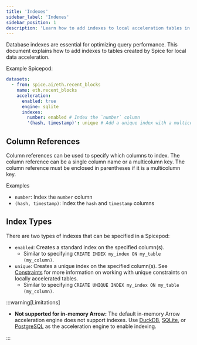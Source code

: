 ```yaml
---
title: 'Indexes'
sidebar_label: 'Indexes'
sidebar_position: 1
description: 'Learn how to add indexes to local acceleration tables in Spice.'
---
```


Database indexes are essential for optimizing query performance. This document explains how to add indexes to tables created by Spice for local data acceleration.

Example Spicepod:

```yaml
datasets:
  - from: spice.ai/eth.recent_blocks
    name: eth.recent_blocks
    acceleration:
      enabled: true
      engine: sqlite
      indexes:
        number: enabled # Index the `number` column
        '(hash, timestamp)': unique # Add a unique index with a multicolumn key comprised of the `hash` and `timestamp` columns
```

## Column References

Column references can be used to specify which columns to index. The column reference can be a single column name or a multicolumn key. The column reference must be enclosed in parentheses if it is a multicolumn key.

Examples

- `number`: Index the `number` column
- `(hash, timestamp)`: Index the `hash` and `timestamp` columns

## Index Types

There are two types of indexes that can be specified in a Spicepod:

- `enabled`: Creates a standard index on the specified column(s).
  - Similar to specifying `CREATE INDEX my_index ON my_table (my_column)`.
- `unique`: Creates a unique index on the specified column(s). See [Constraints](./constraints.md) for more information on working with unique constraints on locally accelerated tables.
  - Similar to specifying `CREATE UNIQUE INDEX my_index ON my_table (my_column)`.

:::warning[Limitations]

- **Not supported for in-memory Arrow:** The default in-memory Arrow acceleration engine does not support indexes. Use [DuckDB](/components/data-accelerators/duckdb.md), [SQLite](/components/data-accelerators/duckdb.md), or [PostgreSQL](/components/data-accelerators/postgres/index.md) as the acceleration engine to enable indexing.

:::

